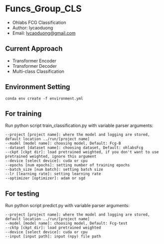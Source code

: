 # Funcs_Group_CLS
- Ohlabs FCG Classification
- Author: lycaoduong
- Email: lycaoduong@gmail.com

## Current Approach
- Transformer Encoder
- Transformer Decoder
- Multi-class Classification

## Environment Setting
```
conda env create -f environment.yml
```

## For training
Run python script train_classification.py with variable parser arguments:
```
--project [project name]: where the model and logging are stored, default location ../run/[project name]
--model [model name]: choosing model, Default: Fcg-B
--dataset [dataset name]: choosing dataset, Default: ohlabsFcg
--ckpt [ckpt dir]: load pretrained weighted, if you don't want to use pretrained weighted, ignore this argument
--device [select device]: cuda or cpu
--epochs [num epochs]: setting number of training epochs
--batch_size [num batch]: setting batch size
--lr [learning rate]: setting learning rate
--optimizer [optimizer]: adam or sgd
```

## For testing
Run python script predict.py with variable parser arguments:
```
--project [project name]: where the model and logging are stored, default location ../run/[project name]
--model [model name]: choosing model, Default: Fcg-test
--cktp [ckpt dir]: load pretrained weighted
--device [select device]: cuda or cpu
--input [input path]: input (npy) file path
```